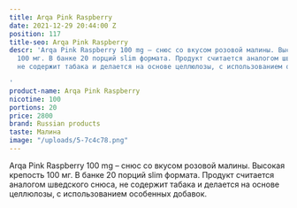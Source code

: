 ```yaml
---
title: Arqa Pink Raspberry
date: 2021-12-29 20:44:00 Z
position: 117
title-seo: Arqa Pink Raspberry
descr: 'Arqa Pink Raspberry 100 mg – снюс со вкусом розовой малины. Высокая крепость
  100 мг. В банке 20 порций slim формата. Продукт считается аналогом шведского снюса,
  не содержит табака и делается на основе целлюлозы, с использованием особенных добавок.

'
product-name: Arqa Pink Raspberry
nicotine: 100
portions: 20
price: 2800
brand: Russian products
taste: Малина
image: "/uploads/5-7c4c78.png"
---
```


Arqa Pink Raspberry 100 mg – снюс со вкусом розовой малины. Высокая крепость 100 мг. В банке 20 порций slim формата. Продукт считается аналогом шведского снюса, не содержит табака и делается на основе целлюлозы, с использованием особенных добавок.
